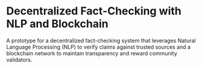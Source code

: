 # Decentralized Fact-Checking with NLP and Blockchain

A prototype for a decentralized fact-checking system that leverages Natural Language Processing (NLP) to verify claims against trusted sources and a blockchain network to maintain transparency and reward community validators.
